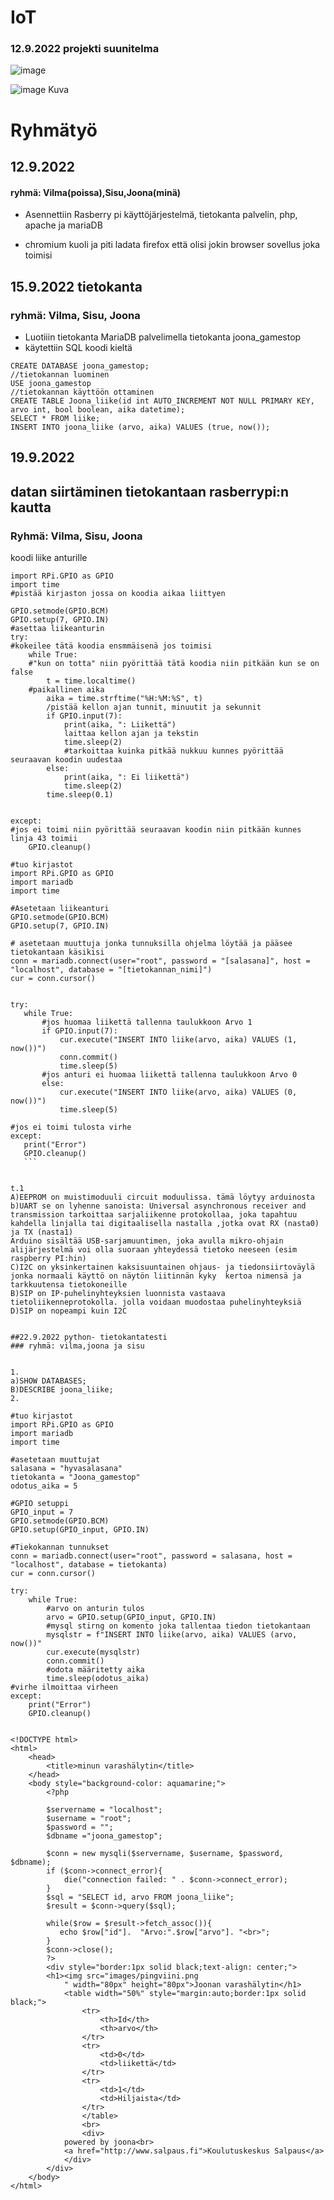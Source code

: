 # IoT
### 12.9.2022 projekti suunitelma
![image](https://user-images.githubusercontent.com/113332670/189598594-9897606b-a162-49f6-874a-9b8158e528d8.png)


![image](https://user-images.githubusercontent.com/113332670/189598675-5c21c430-396f-4bc1-8901-82f37b86ec59.png)
Kuva

# Ryhmätyö 
## 12.9.2022
#### ryhmä: Vilma(poissa),Sisu,Joona(minä)
- Asennettiin Rasberry pi käyttöjärjestelmä, tietokanta palvelin, php, apache ja mariaDB

- chromium kuoli ja piti ladata firefox että olisi jokin browser sovellus joka toimisi


## 15.9.2022 tietokanta 
### ryhmä: Vilma, Sisu, Joona
 - Luotiiin tietokanta MariaDB palvelimella tietokanta joona_gamestop
 - käytettiin SQL koodi kieltä
 ```
 CREATE DATABASE joona_gamestop;
//tietokannan luominen
 USE joona_gamestop
 //tietokannan käyttöön ottaminen
CREATE TABLE Joona_liike(id int AUTO_INCREMENT NOT NULL PRIMARY KEY, arvo int, bool boolean, aika datetime);
SELECT * FROM liike;
INSERT INTO joona_liike (arvo, aika) VALUES (true, now());
```

## 19.9.2022
## datan siirtäminen tietokantaan rasberrypi:n kautta
### Ryhmä: Vilma, Sisu, Joona

koodi  liike anturille
```
import RPi.GPIO as GPIO
import time
#pistää kirjaston jossa on koodia aikaa liittyen

GPIO.setmode(GPIO.BCM)
GPIO.setup(7, GPIO.IN)
#asettaa liikeanturin
try:
#kokeilee tätä koodia ensmmäisenä jos toimisi
    while True:
    #"kun on totta" niin pyörittää tätä koodia niin pitkään kun se on false
        t = time.localtime()
    #paikallinen aika
        aika = time.strftime("%H:%M:%S", t)
        /pistää kellon ajan tunnit, minuutit ja sekunnit
        if GPIO.input(7):
            print(aika, ": Liikettä")
            laittaa kellon ajan ja tekstin
            time.sleep(2)
            #tarkoittaa kuinka pitkää nukkuu kunnes pyörittää seuraavan koodin uudestaa
        else:
            print(aika, ": Ei liikettä")
            time.sleep(2)
        time.sleep(0.1)
        

except:
#jos ei toimi niin pyörittää seuraavan koodin niin pitkään kunnes linja 43 toimii
    GPIO.cleanup()
```




 ```
#tuo kirjastot 
import RPi.GPIO as GPIO
import mariadb
import time

#Asetetaan liikeanturi
GPIO.setmode(GPIO.BCM)
GPIO.setup(7, GPIO.IN)

# asetetaan muuttuja jonka tunnuksilla ohjelma löytää ja pääsee tietokantaan käsikisi
conn = mariadb.connect(user="root", password = "[salasana]", host = "localhost", database = "[tietokannan_nimi]")
cur = conn.cursor()


try:
    while True:
        #jos huomaa liikettä tallenna taulukkoon Arvo 1
        if GPIO.input(7):
            cur.execute("INSERT INTO liike(arvo, aika) VALUES (1, now())")
            conn.commit()
            time.sleep(5)
        #jos anturi ei huomaa liikettä tallenna taulukkoon Arvo 0
        else:
            cur.execute("INSERT INTO liike(arvo, aika) VALUES (0, now())")
            time.sleep(5)

#jos ei toimi tulosta virhe
except:
    print("Error")
    GPIO.cleanup()
    ```
  

t.1
A)EEPROM on muistimoduuli circuit moduulissa. tämä löytyy arduinosta
b)UART se on lyhenne sanoista: Universal asynchronous receiver and transmission tarkoittaa sarjaliikenne protokollaa, joka tapahtuu kahdella linjalla tai digitaalisella nastalla ,jotka ovat RX (nasta0) ja TX (nasta1)
Arduino sisältää USB-sarjamuuntimen, joka avulla mikro-ohjain alijärjestelmä voi olla suoraan yhteydessä tietoko neeseen (esim raspberry PI:hin)
C)I2C on yksinkertainen kaksisuuntainen ohjaus- ja tiedonsiirtoväylä jonka normaali käyttö on näytön liitinnän kyky  kertoa nimensä ja tarkkuutensa tietokoneille
B)SIP on IP-puhelinyhteyksien luonnista vastaava tietoliikenneprotokolla. jolla voidaan muodostaa puhelinyhteyksiä
D)SIP on nopeampi kuin I2C


##22.9.2022 python- tietokantatesti
### ryhmä: vilma,joona ja sisu


1.
a)SHOW DATABASES;
B)DESCRIBE joona_liike;
2.
```
```
#tuo kirjastot
import RPi.GPIO as GPIO
import mariadb
import time

#asetetaan muuttujat
salasana = "hyvasalasana"
tietokanta = "Joona_gamestop"
odotus_aika = 5

#GPIO setuppi
GPIO_input = 7
GPIO.setmode(GPIO.BCM)
GPIO.setup(GPIO_input, GPIO.IN)

#Tiekokannan tunnukset
conn = mariadb.connect(user="root", password = salasana, host = "localhost", database = tietokanta)
cur = conn.cursor()

try:
    while True:
        #arvo on anturin tulos 
        arvo = GPIO.setup(GPIO_input, GPIO.IN)
        #mysql stirng on komento joka tallentaa tiedon tietokantaan
        mysqlstr = f"INSERT INTO liike(arvo, aika) VALUES (arvo, now())"
        cur.execute(mysqlstr)
        conn.commit()
        #odota määritetty aika
        time.sleep(odotus_aika)
#virhe ilmoittaa virheen
except:
    print("Error")
    GPIO.cleanup()
    
```
```
<!DOCTYPE html>
<html>
    <head>
        <title>minun varashälytin</title>
    </head>
    <body style="background-color: aquamarine;">
        <?php

        $servername = "localhost";
        $username = "root";
        $password = "";
        $dbname ="joona_gamestop";

        $conn = new mysqli($servername, $username, $password, $dbname);
        if ($conn->connect_error){
            die("connection failed: " . $conn->connect_error);
        }
        $sql = "SELECT id, arvo FROM joona_liike";
        $result = $conn->query($sql);

        while($row = $result->fetch_assoc()){
           echo $row["id"].  "Arvo:".$row["arvo"]. "<br>";
        }
        $conn->close();
        ?>
        <div style="border:1px solid black;text-align: center;">
        <h1><img src="images/pingviini.png
            " width="80px" height="80px">Joonan varashälytin</h1>
            <table width="50%" style="margin:auto;border:1px solid black;">
                <tr>
                    <th>Id</th>
                    <th>arvo</th>
                </tr>
                <tr>
                    <td>0</td>
                    <td>liikettä</td>
                </tr>
                <tr>
                    <td>1</td>
                    <td>Hiljaista</td>
                </tr>
                </table>
                <br>
                <div>
            powered by joona<br>
            <a href="http://www.salpaus.fi">Koulutuskeskus Salpaus</a>
            </div>
        </div> 
    </body>
</html>
```
